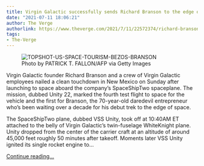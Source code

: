 ```yaml
---
title: Virgin Galactic successfully sends Richard Branson to the edge of space
date: "2021-07-11 18:06:21"
author: The Verge
authorlink: https://www.theverge.com/2021/7/11/22572374/richard-branson-virgin-galactic-space-unity
tags:
- The-Verge
---
```

<figure>
      <img alt="TOPSHOT-US-SPACE-TOURISM-BEZOS-BRANSON" src="https://cdn.vox-cdn.com/thumbor/7RRCxceUN-0bVX4WUjoaAIFAVqs=/14x0:4486x2981/1310x873/cdn.vox-cdn.com/uploads/chorus_image/image/69567345/1233923045.16.jpg" />
        <figcaption>Photo by PATRICK T. FALLON/AFP via Getty Images</figcaption>
    </figure>

  <p id="JUbA24">Virgin Galactic founder Richard Branson and a crew of Virgin Galactic employees nailed a clean touchdown in New Mexico on Sunday after launching to space aboard the company’s SpaceShipTwo spaceplane. The mission, dubbed Unity 22, marked the fourth test flight to space for the vehicle and the first for Branson, the 70-year-old daredevil entrepreneur who’s been waiting over a decade for his debut trek to the edge of space.</p>
<p id="w0wmrV">The SpaceShipTwo plane, dubbed VSS Unity, took off at 10:40AM ET attached to the belly of Virgin Galactic’s twin-fuselage WhiteKnight plane. Unity dropped from the center of the carrier craft at an altitude of around 45,000 feet roughly 50 minutes after takeoff. Moments later VSS Unity ignited its single rocket engine to...</p>
  <p>
    <a href="https://www.theverge.com/2021/7/11/22572374/richard-branson-virgin-galactic-space-unity">Continue reading&hellip;</a>
  </p>